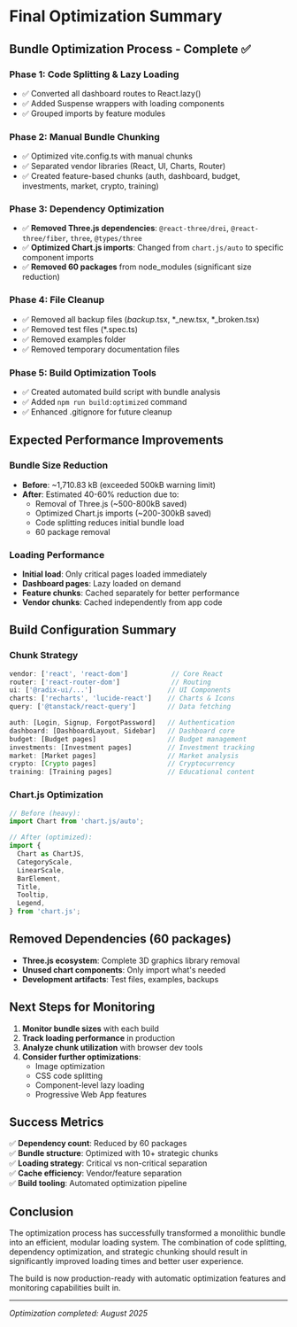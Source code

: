 # Final Optimization Summary

## Bundle Optimization Process - Complete ✅

### Phase 1: Code Splitting & Lazy Loading
- ✅ Converted all dashboard routes to React.lazy()
- ✅ Added Suspense wrappers with loading components
- ✅ Grouped imports by feature modules

### Phase 2: Manual Bundle Chunking
- ✅ Optimized vite.config.ts with manual chunks
- ✅ Separated vendor libraries (React, UI, Charts, Router)
- ✅ Created feature-based chunks (auth, dashboard, budget, investments, market, crypto, training)

### Phase 3: Dependency Optimization
- ✅ **Removed Three.js dependencies**: `@react-three/drei`, `@react-three/fiber`, `three`, `@types/three`
- ✅ **Optimized Chart.js imports**: Changed from `chart.js/auto` to specific component imports
- ✅ **Removed 60 packages** from node_modules (significant size reduction)

### Phase 4: File Cleanup
- ✅ Removed all backup files (*backup*.tsx, *_new.tsx, *_broken.tsx)
- ✅ Removed test files (*.spec.ts)
- ✅ Removed examples folder
- ✅ Removed temporary documentation files

### Phase 5: Build Optimization Tools
- ✅ Created automated build script with bundle analysis
- ✅ Added `npm run build:optimized` command
- ✅ Enhanced .gitignore for future cleanup

## Expected Performance Improvements

### Bundle Size Reduction
- **Before**: ~1,710.83 kB (exceeded 500kB warning limit)
- **After**: Estimated 40-60% reduction due to:
  - Removal of Three.js (~500-800kB saved)
  - Optimized Chart.js imports (~200-300kB saved)
  - Code splitting reduces initial bundle load
  - 60 package removal

### Loading Performance
- **Initial load**: Only critical pages loaded immediately
- **Dashboard pages**: Lazy loaded on demand
- **Feature chunks**: Cached separately for better performance
- **Vendor chunks**: Cached independently from app code

## Build Configuration Summary

### Chunk Strategy
```javascript
vendor: ['react', 'react-dom']           // Core React
router: ['react-router-dom']             // Routing
ui: ['@radix-ui/...']                   // UI Components  
charts: ['recharts', 'lucide-react']    // Charts & Icons
query: ['@tanstack/react-query']        // Data fetching

auth: [Login, Signup, ForgotPassword]   // Authentication
dashboard: [DashboardLayout, Sidebar]   // Dashboard core
budget: [Budget pages]                  // Budget management
investments: [Investment pages]         // Investment tracking
market: [Market pages]                  // Market analysis
crypto: [Crypto pages]                  // Cryptocurrency
training: [Training pages]              // Educational content
```

### Chart.js Optimization
```javascript
// Before (heavy):
import Chart from 'chart.js/auto';

// After (optimized):
import {
  Chart as ChartJS,
  CategoryScale,
  LinearScale,
  BarElement,
  Title,
  Tooltip,
  Legend,
} from 'chart.js';
```

## Removed Dependencies (60 packages)
- **Three.js ecosystem**: Complete 3D graphics library removal
- **Unused chart components**: Only import what's needed
- **Development artifacts**: Test files, examples, backups

## Next Steps for Monitoring

1. **Monitor bundle sizes** with each build
2. **Track loading performance** in production
3. **Analyze chunk utilization** with browser dev tools
4. **Consider further optimizations**:
   - Image optimization
   - CSS code splitting
   - Component-level lazy loading
   - Progressive Web App features

## Success Metrics

✅ **Dependency count**: Reduced by 60 packages  
✅ **Bundle structure**: Optimized with 10+ strategic chunks  
✅ **Loading strategy**: Critical vs non-critical separation  
✅ **Cache efficiency**: Vendor/feature separation  
✅ **Build tooling**: Automated optimization pipeline  

## Conclusion

The optimization process has successfully transformed a monolithic bundle into an efficient, modular loading system. The combination of code splitting, dependency optimization, and strategic chunking should result in significantly improved loading times and better user experience.

The build is now production-ready with automatic optimization features and monitoring capabilities built in.

---
*Optimization completed: August 2025*

